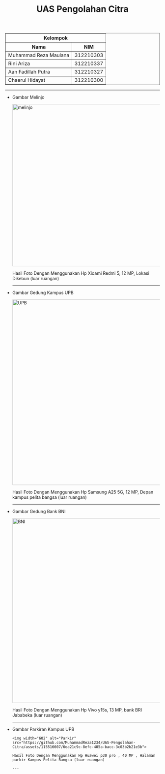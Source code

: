 <h1><p align="center">UAS Pengolahan Citra</h1><br>

 <table border="1">
  <tr>
    <th colspan="2">Kelompok</th>
  </tr>
 	<tr>
 		<th> Nama </th>
 		<th> NIM </th>
 	</tr>
 	<tr>
 		<td> Muhammad Reza Maulana</td>
 		<td> 312210303</td>
 	</tr>
  <tr>
 		<td> Rini Ariza</td>
 		<td> 312210337</td>
 	</tr>
  <tr>
 		<td> Aan Fadillah Putra</td>
 		<td> 312210327</td>
 	</tr>
   	<tr>
 		<td> Chaerul Hidayat</td>
 		<td> 312210300</td>
 	</tr>
 </table>

---

- Gambar Melinjo

  <img width="527" alt="melinjo" src="https://github.com/MuhammadReza1234/UAS-Pengolahan-Citra/assets/115516607/f2af4a65-0593-4d44-9c19-9561888dfd5e">

  Hasil Foto Dengan Menggunakan Hp Xioami Redmi 5, 12 MP, Lokasi Dikebun (luar ruangan)

  ---

- Gambar Gedung Kampus UPB
    
  <img width="603" alt="UPB" src="https://github.com/MuhammadReza1234/UAS-Pengolahan-Citra/assets/115516607/aaeb88d9-dd68-43e9-b5b5-b6eb082a26d8">

  Hasil Foto Dengan Menggunakan Hp Samsung A25 5G, 12 MP, Depan kampus pelita bangsa (luar ruangan)

  ---

- Gambar Gedung Bank BNI

    <img width="600" alt="BNI" src="https://github.com/MuhammadReza1234/UAS-Pengolahan-Citra/assets/115516607/282ecf02-2e7e-4495-99b2-7e639b1c3d0b">

    Hasil Foto Dengan Menggunakan Hp Vivo y15s, 13 MP, bank BRI Jababeka (luar ruangan)

    ---

- Gambar Parkiran Kampus UPB
   
      <img width="602" alt="Parkir" src="https://github.com/MuhammadReza1234/UAS-Pengolahan-Citra/assets/115516607/6ea21c9c-8efc-405a-bacc-3c03b2b21e3b">

      Hasil Foto Dengan Menggunakan Hp Huawei p30 pro , 40 MP , Halaman parkir Kampus Pelita Bangsa (luar ruangan)

      ---



    


